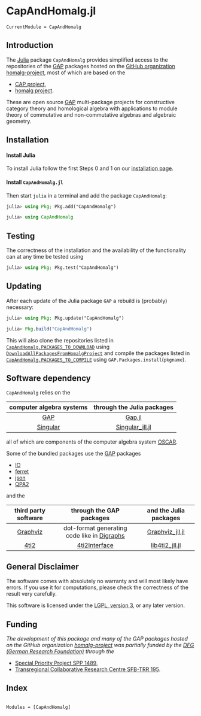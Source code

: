 # CapAndHomalg.jl

```@meta
CurrentModule = CapAndHomalg
```
## Introduction

The [Julia](https://julialang.org/) package `CapAndHomalg` provides simplified access to the repositories of the [GAP](https://www.gap-system.org) packages hosted on the [GitHub organization homalg-project](https://homalg-project.github.io/), most of which are based on the

* [CAP project](https://github.com/homalg-project/CAP_project#readme),
* [homalg project](https://github.com/homalg-project/homalg_project#readme).

These are open source [GAP](https://www.gap-system.org) multi-package projects for constructive category theory and homological algebra with applications to module theory of commutative and non-commutative algebras and algebraic geometry.

## Installation

#### Install Julia

To install Julia follow the first Steps 0 and 1 on our [installation page](https://homalg-project.github.io/docs/installation).

#### Install `CapAndHomalg.jl`

Then start `julia` in a terminal and add the package `CapAndHomalg`:

```julia
julia> using Pkg; Pkg.add("CapAndHomalg")

julia> using CapAndHomalg
```

## Testing

The correctness of the installation and the availability of the functionality can at any time be tested using

```julia
julia> using Pkg; Pkg.test("CapAndHomalg")
```

## Updating

After each update of the Julia package `GAP` a rebuild is (probably) necessary:

```julia
julia> using Pkg; Pkg.update("CapAndHomalg")

julia> Pkg.build("CapAndHomalg")
```

This will also clone the repositories listed in [`CapAndHomalg.PACKAGES_TO_DOWNLOAD`](@ref) using [`DownloadAllPackagesFromHomalgProject`](@ref) and compile the packages listed in [`CapAndHomalg.PACKAGES_TO_COMPILE`](@ref) using `GAP.Packages.install`(`pkgname`).

## Software dependency

`CapAndHomalg` relies on the

| computer algebra systems                    | through the Julia packages                                                |
|:-------------------------------------------:|:-------------------------------------------------------------------------:|
| [GAP](https://www.gap-system.org/)          | [Gap.jl](https://github.com/oscar-system/GAP.jl)                          |
| [Singular](https://www.singular.uni-kl.de/) | [Singular_jll.jl](https://github.com/JuliaBinaryWrappers/Singular_jll.jl) |

all of which are components of the computer algebra system [OSCAR](https://oscar.computeralgebra.de/).

Some of the bundled packages use the [GAP](https://www.gap-system.org) packages

* [IO](https://github.com/gap-packages/io/)
* [ferret](https://github.com/gap-packages/ferret/)
* [json](https://github.com/gap-packages/json/)
* [QPA2](https://github.com/sunnyquiver/QPA2/)

and the

| third party software                                | through the GAP packages                                | and the Julia packages             |
|:---------------------------------------------------:|:-------------------------------------------------------:|:----------------------------------:|
| [Graphviz](https://graphviz.org/)                   | dot-format generating code like in [Digraphs][Digraphs] | [Graphviz_jll.jl][Graphviz_jll.jl] |
| [4ti2](https://4ti2.github.io/)                     | [4ti2Interface][4ti2Interface]                          | [lib4ti2_jll.jl][lib4ti2_jll.jl]   |

<!--
| [cddlib](https://github.com/cddlib/cddlib/)         | [CddInterface][CddInterface]                            | [cddlib_jll.jl][cddlib_jll.jl]     |
| [Normaliz](https://www.normaliz.uni-osnabrueck.de/) | [NormalizInterface][NormalizInterface]                  | [normaliz_jll.jl][normaliz_jll.jl] |
-->

## General Disclaimer

The software comes with absolutely no warranty and will most likely have errors. If you use it for computations, please check the correctness of the result very carefully.

This software is licensed under the [LGPL, version 3](https://www.gnu.org/licenses/lgpl-3.0.en.html), or any later version.

## Funding

*The development of this package and many of the GAP packages hosted on the GitHub organization [homalg-project](https://github.com/homalg-project/) was partially funded by the [DFG (German Research Foundation)](https://www.dfg.de/) through the*

* [Special Priority Project SPP 1489](https://spp.computeralgebra.de/),
* [Transregional Collaborative Research Centre SFB-TRR 195](https://www.computeralgebra.de/sfb/).

[Digraphs]: https://github.com/gap-packages/digraphs/#readme
[4ti2Interface]: https://github.com/homalg-project/homalg_project/tree/master/4ti2Interface/#readme
[CddInterface]: https://github.com/homalg-project/CddInterface/#readme
[NormalizInterface]: https://github.com/gap-packages/NormalizInterface/#readme
[Graphviz_jll.jl]: https://github.com/JuliaBinaryWrappers/Graphviz_jll.jl/
[lib4ti2_jll.jl]: https://github.com/JuliaBinaryWrappers/lib4ti2_jll.jl/
[cddlib_jll.jl]: https://github.com/JuliaBinaryWrappers/cddlib_jll.jl/
[normaliz_jll.jl]: https://github.com/JuliaBinaryWrappers/normaliz_jll.jl/

## Index

```@index
```

```@autodocs
Modules = [CapAndHomalg]
```
